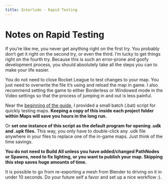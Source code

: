 ```yaml
---
title: Interlude - Rapid Testing
---
```

# Notes on Rapid Testing

If you’re like me, you never get anything right on the first try. You probably don’t get it right on the second try, or even the third. I’m lucky to get things right on the fourth try. Because this is such an error-prone and goofy development process, you should absolutely take all the steps you can to make your life easier.

You do not need to close Rocket League to test changes to your map. You just need to overwrite the file it’s using and reload the map in game. I also recommend setting the game to either Borderless or Windowed mode in the Video settings so that the process of jumping in and out is less painful.

Near the [beginning of the guide](..essential/05_project_setup.md#batch-script-for-quickly-testing-maps-bsfqtm), I provided a small batch (.bat) script for quickly testing maps. **Keeping a copy of this inside each project folder within Maps will save you hours in the long run.**

Or **set one instance of this script as the default program for opening .udk and .upk files.** This way, you only have to double-click any .udk file anywhere in your files to replace one of the in-game maps. Just think of the time savings.

<CaptionImageComponent src=/images/UDK/basics/image172.png caption="1337-h4x.bat"/>

**You do not need to Build All unless you have added/changed PathNodes or Spawns, need to fix lighting, or you want to publish your map. Skipping this step saves huge amounts of time.**

It is possible to go from re-exporting a mesh from Blender to driving on it in under 10 seconds. Do your future self a favor and set up a nice workflow :).
